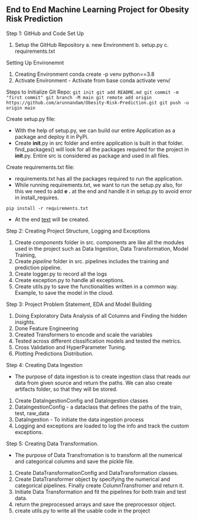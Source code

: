 ## End to End Machine Learning Project for Obesity Risk Prediction

Step 1: GitHub and Code Set Up

1. Setup the GitHub Repository
    a. new Environment
    b. setup.py
    c. requirements.txt

Setting Up Environemnt
1. Creating Environment 
    conda create -p venv python==3.8
2. Activate Environment - Activate from base
    conda activate venv/

Steps to Initialize Git Repo:
    ```
    git init
    git add README.md
    git commit -m "first commit"
    git branch -M main
    git remote add origin https://github.com/arunnandam/Obesity-Risk-Prediction.git
    git push -u origin main
    ```

Create setup.py file:
- With the help of setup.py, we can build our entire Application as a package and deploy it in PyPi.
- Create __init__.py in src folder and entire application is built in that folder. find_packages() will look for all the packages required for the project in __init__.py. Entire src is considered as package and used in all files.

Create requirements.txt file:
- requirements.txt has all the packages required to run the application.
- While running requirements.txt, we want to run the setup.py also, for this we need to add <strong>e .</strong> at the end and handle it in setup.py to avoid error in install_requires.
```
pip install -r requirements.txt
```

- At the end [text](Obesity_Risk_Prediction.egg-info) will be created.

Step 2: Creating Project Structure, Logging and Exceptions

1. Create <i>components</i> folder in src. components are like all the modules used in the project such as Data Ingestion, Data Transformation, Model Training, 
2. Create <i>pipeline</i> folder in src. pipelines includes the training and prediction pipeline.
3. Create logger.py to record all the logs
4. Create exception.py to handle all exceptions.
5. Create utils.py to save the functionalities written in a common way. Example, to save the model in the cloud.

Step 3: Project Problem Statement, EDA and Model Building

1. Doing Exploratory Data Analysis of all Columns and Finding the hidden insights.
2. Done Feature Engineering 
3. Created Transformers to encode and scale the variables
4. Tested across different clsssification models and tested the metrics.
5. Cross Validation and HyperParameter Tuning.
6. Plotting Predictions Distribution.

Step 4: Creating Data Ingestion 

- The purpose of data ingestion is to create ingestion class that reads our data from given source and return the paths. We can also create artifacts folder, so that they will be stored.

1. Create DataIngestionConfig and DataIngestion classes 
2. DataIngestionConfig - a dataclass that defines the paths of the train, test, raw_data
3. DataIngestion -  To initiate the data ingestion process
4. Logging and exceptions are loaded to log the info and track the custom exceptions.

Step 5: Creating Data Transformation.

- The purpose of Data Transfromation is to transform all the numerical and categorical columns and save the pickle file.

1. Create DataTransformationConfig and DataTransformation classes.
2. Create DataTransformer object by specifying the numerical and categorical pipelines. Finally create ColumnTransfromer and return it.
3. Initiate Data Transformation and fit the pipelines for both train and test data.
4. return the preprocessed arrays and save the preprocessor object.
5. create utils.py to write all the usable code in the project